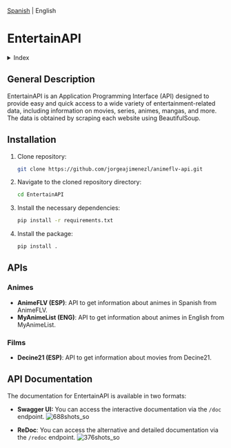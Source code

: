 [Spanish](https://github.com/ericsaza/EntertainAPI/blob/main/README_es.md) | English

# EntertainAPI
<details>
  <summary>Index</summary>
  <ol>
    <li>
      <a href="#general-description">General Description</a>
    </li>
    <li>
      <a href="#installation">Installation</a>
    </li>
    <li>
      <a href="#apis">APIs</a>
    </li>
    <li>
      <a href="#api-documentation">API Documentation</a>
    </li>
  </ol>
</details>

## General Description
EntertainAPI is an Application Programming Interface (API) designed to provide easy and quick access to a wide variety of entertainment-related data, including information on movies, series, animes, mangas, and more. The data is obtained by scraping each website using BeautifulSoup.

## Installation

1. Clone repository:
   ```sh
   git clone https://github.com/jorgeajimenezl/animeflv-api.git
   ```

2. Navigate to the cloned repository directory:
   ```sh
   cd EntertainAPI
   ```

3. Install the necessary dependencies:
   ```sh
   pip install -r requirements.txt
   ```

4. Install the package:
   ```sh
   pip install .
   ```

## APIs
### Animes
- **AnimeFLV (ESP)**: API to get information about animes in Spanish from AnimeFLV.
- **MyAnimeList (ENG)**: API to get information about animes in English from MyAnimeList.

### Films
- **Decine21 (ESP)**: API to get information about movies from Decine21.


## API Documentation
The documentation for EntertainAPI is available in two formats:
- **Swagger UI:** You can access the interactive documentation via the `/doc` endpoint.
![688shots_so](https://github.com/ericsaza/EntertainAPI/assets/94136968/f2e0d64d-6877-4383-84af-0286caa81619)

- **ReDoc**: You can access the alternative and detailed documentation via the `/redoc` endpoint.
![376shots_so](https://github.com/ericsaza/EntertainAPI/assets/94136968/536f8c7f-86f2-45b0-ab61-0f0e4e3a0c30)



